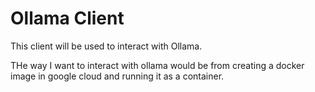 # Ollama Client

This client will be used to interact with Ollama.

THe way I want to interact with ollama would be from creating a 
docker image in google cloud and running it as a container.

